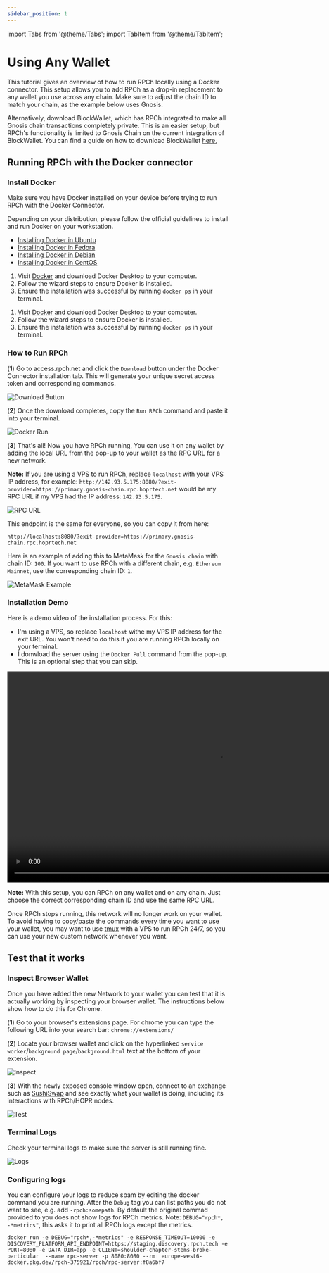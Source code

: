 ```yaml
---
sidebar_position: 1
---
```


import Tabs from '@theme/Tabs';
import TabItem from '@theme/TabItem';

# Using Any Wallet

This tutorial gives an overview of how to run RPCh locally using a Docker connector. This setup allows you to add RPCh as a drop-in replacement to any wallet you use across any chain. Make sure to adjust the chain ID to match your chain, as the example below uses Gnosis.

Alternatively, download BlockWallet, which has RPCh integrated to make all Gnosis chain transactions completely private. This is an easier setup, but RPCh's functionality is limited to Gnosis Chain on the current integration of BlockWallet. You can find a guide on how to download BlockWallet [here.](./Running-RPCh-on-block-wallet.md)

## Running RPCh with the Docker connector

### Install Docker

Make sure you have Docker installed on your device before trying to run RPCh with the Docker Connector.

<Tabs>
<TabItem value="Linux" label="Linux">

Depending on your distribution, please follow the official guidelines to install and run Docker on your workstation.

- [Installing Docker in Ubuntu](https://docs.docker.com/engine/install/ubuntu/)
- [Installing Docker in Fedora](https://docs.docker.com/engine/install/fedora/)
- [Installing Docker in Debian](https://docs.docker.com/engine/install/debian/)
- [Installing Docker in CentOS](https://docs.docker.com/engine/install/centos/)

</TabItem>
<TabItem value="mac" label="macOS">

1. Visit [Docker](https://www.docker.com/get-started) and download Docker Desktop to your computer.
2. Follow the wizard steps to ensure Docker is installed.
3. Ensure the installation was successful by running `docker ps` in your terminal.

</TabItem>
<TabItem value="windows" label="Windows">

1. Visit [Docker](https://www.docker.com/get-started) and download Docker Desktop to your computer.
2. Follow the wizard steps to ensure Docker is installed.
3. Ensure the installation was successful by running `docker ps` in your terminal.

</TabItem>
</Tabs>

### How to Run RPCh

(**1**) Go to access.rpch.net and click the `Download` button under the Docker Connector installation tab. This will generate your unique secret access token and corresponding commands.

![Download Button](/img/Download_button.png)

(**2**) Once the download completes, copy the `Run RPCh` command and paste it into your terminal. 

![Docker Run](/img/Run_RPCh_command2.png)

(**3**) That's all! Now you have RPCh running, You can use it on any wallet by adding the local URL from the pop-up to your wallet as the RPC URL for a new network. 

**Note:** If you are using a VPS to run RPCh, replace `localhost` with your VPS IP address, for example: `http://142.93.5.175:8080/?exit-provider=https://primary.gnosis-chain.rpc.hoprtech.net` would be my RPC URL if my VPS had the IP address: `142.93.5.175`.

![RPC URL](/img/RPC_URL.png)

This endpoint is the same for everyone, so you can copy it from here:

```
http://localhost:8080/?exit-provider=https://primary.gnosis-chain.rpc.hoprtech.net
```

Here is an example of adding this to MetaMask for the `Gnosis chain` with chain ID: `100`. If you want to use RPCh with a different chain, e.g. `Ethereum Mainnet`, use the corresponding chain ID: `1`.

![MetaMask Example](/img/MetaMask_example2.png)

### Installation Demo

Here is a demo video of the installation process. For this:

- I'm using a VPS, so replace `localhost` withe my VPS IP address for the exit URL. You won't need to do this if you are running RPCh locally on your terminal.
- I donwload the server using the `Docker Pull` command from the pop-up. This is an optional step that you can skip.

<p align="center" style={{"marginRight": "100px", "marginTop": "20px", "marginBottom": "20px"}}>
    <video width="960" frameborder="0" allow="autoplay; fullscreen" allowfullscreen controls >
    <source src="/video/Docker_Connector_Demo.mp4" type="video/mp4"/>
    </video>
</p>

**Note:** With this setup, you can RPCh on any wallet and on any chain. Just choose the correct corresponding chain ID and use the same RPC URL.

Once RPCh stops running, this network will no longer work on your wallet. To avoid having to copy/paste the commands every time you want to use your wallet, you may want to use [tmux](https://linuxize.com/post/getting-started-with-tmux/) with a VPS to run RPCh 24/7, so you can use your new custom network whenever you want. 

## Test that it works

### Inspect Browser Wallet

Once you have added the new Network to your wallet you can test that it is actually working by inspecting your browser wallet. The instructions below show how to do this for Chrome.

(**1**) Go to your browser's extensions page. For chrome you can type the following URL into your search bar: `chrome://extensions/`

(**2**) Locate your browser wallet and click on the hyperlinked `service worker`/`background page`/`background.html` text at the bottom of your extension. 

![Inspect](/img/Extensions_chrome_inspect.png)

(**3**) With the newly exposed console window open, connect to an exchange such as [SushiSwap](https://www.sushi.com/swap) and see exactly what your wallet is doing, including its interactions with RPCh/HOPR nodes.

![Test](/img/Test.png)

### Terminal Logs

Check your terminal logs to make sure the server is still running fine.

![Logs](/img/Logs.png)

### Configuring logs

You can configure your logs to reduce spam by editing the docker command you are running. After the `Debug` tag you can list paths you do not want to see, e.g. add `-rpch:somepath`. By default the original commad provided to you does not show logs for RPCh metrics. Note: `DEBUG="rpch*, -*metrics"`, this asks it to print all RPCh logs except the metrics.

```
docker run -e DEBUG="rpch*,-*metrics" -e RESPONSE_TIMEOUT=10000 -e DISCOVERY_PLATFORM_API_ENDPOINT=https://staging.discovery.rpch.tech -e PORT=8080 -e DATA_DIR=app -e CLIENT=shoulder-chapter-stems-broke-particular  --name rpc-server -p 8080:8080 --rm  europe-west6-docker.pkg.dev/rpch-375921/rpch/rpc-server:f8a6bf7
```